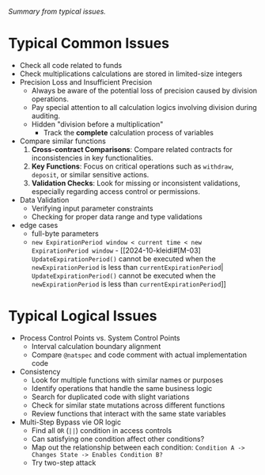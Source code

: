 *Summary from typical issues.*
# Typical Common Issues

- Check all code related to funds
- Check multiplications calculations are stored in limited-size integers
- Precision Loss and  Insufficient Precision
	- Always be aware of the potential loss of precision caused by division operations.
	- Pay special attention to all calculation logics involving division during auditing.
	- Hidden "division before a multiplication"
		- Track the **complete** calculation process of variables
- Compare similar functions
	1. **Cross-contract Comparisons**: Compare related contracts for inconsistencies in key functionalities.
	2. **Key Functions**: Focus on critical operations such as `withdraw`, `deposit`, or similar sensitive actions.
	3. **Validation Checks**: Look for missing or inconsistent validations, especially regarding access control or permissions.
-  Data Validation 
	- Verifying input parameter constraints
	- Checking for proper data range and type validations
- edge cases
	- full-byte parameters
	- `new ExpirationPeriod window < current time < new ExpirationPeriod window`  - [[2024-10-kleidi#[M-03] `UpdateExpirationPeriod()` cannot be executed when the `newExpirationPeriod` is less than `currentExpirationPeriod`| `UpdateExpirationPeriod()` cannot be executed when the `newExpirationPeriod` is less than `currentExpirationPeriod`]]
# Typical Logical Issues

- Process Control Points vs. System Control Points
	- Interval calculation boundary alignment
	- Compare `@natspec` and code comment with actual implementation code
- Consistency
	- Look for multiple functions with similar names or purposes
    - Identify operations that handle the same business logic
    - Search for duplicated code with slight variations
    - Check for similar state mutations across different functions
    - Review functions that interact with the same state variables
- Multi-Step Bypass vie OR logic
	- Find all `OR` (`||`) condition in access controls
	- Can satisfying one condition affect other conditions?
	- Map out the relationship between each condition: `Condition A -> Changes State -> Enables Condition B?`
	- Try two-step attack

